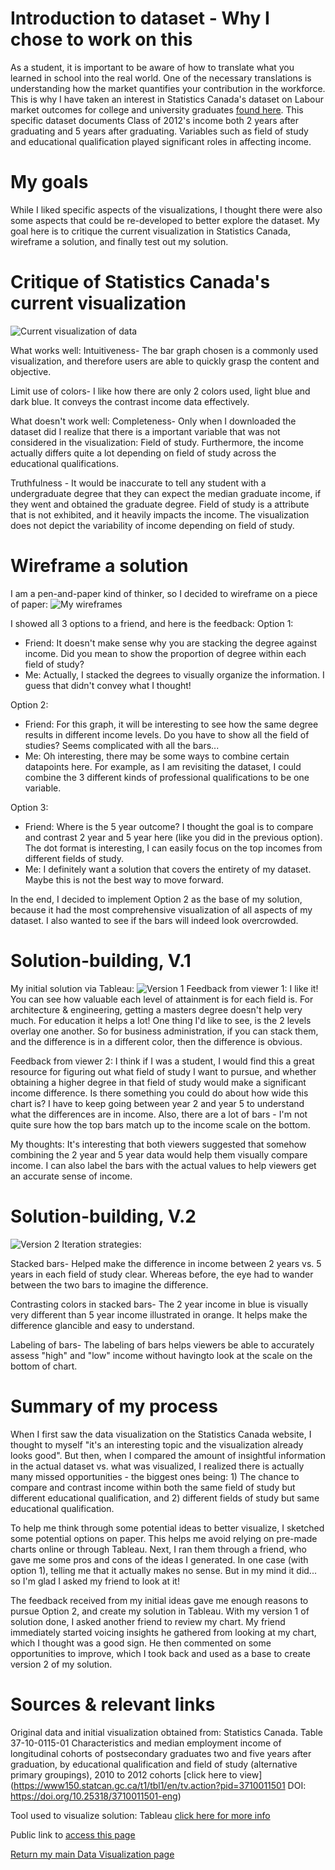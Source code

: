 # Introduction to dataset - Why I chose to work on this
As a student, it is important to be aware of how to translate what you learned in school into the real world. One of the necessary translations is understanding how the market quantifies your contribution in the workforce. This is why I have taken an interest in Statistics Canada's dataset on Labour market outcomes for college and university graduates [found here](https://www150.statcan.gc.ca/n1/pub/71-607-x/71-607-x2019031-eng.htm). This specific dataset documents Class of 2012's income both 2 years after graduating and 5 years after graduating. Variables such as field of study and educational qualification played significant roles in affecting income. 

# My goals
While I liked specific aspects of the visualizations, I thought there were also some aspects that could be re-developed to better explore the dataset. My goal here is to critique the current visualization in Statistics Canada, wireframe a solution, and finally test out my solution. 

# Critique of Statistics Canada's current visualization
![Current visualization of data](https://i.ibb.co/mBdsY5Q/Income-original-graph.jpg)

What works well: 
Intuitiveness- The bar graph chosen is a commonly used visualization, and therefore users are able to quickly grasp the content and objective. 

Limit use of colors- I like how there are only 2 colors used, light blue and dark blue. It conveys the contrast income data effectively.

What doesn't work well:
Completeness- Only when I downloaded the dataset did I realize that there is a important variable that was not considered in the visualization: Field of study. Furthermore, the income actually differs quite a lot depending on field of study across the educational qualifications.

Truthfulness - It would be inaccurate to tell any student with a undergraduate degree that they can expect the median graduate income, if they went and obtained the graduate degree. Field of study is a attribute that is not exhibited, and it heavily impacts the income. The visualization does not depict the variability of income depending on field of study. 

# Wireframe a solution
I am a pen-and-paper kind of thinker, so I decided to wireframe on a piece of paper:
![My wireframes](https://i.ibb.co/QYnPrcy/IMG-0450.jpg)

I showed all 3 options to a friend, and here is the feedback: 
Option 1:
- Friend: It doesn't make sense why you are stacking the degree against income. Did you mean to show the proportion of degree within each field of study? 
- Me: Actually, I stacked the degrees to visually organize the information. I guess that didn't convey what I thought!

Option 2: 
- Friend: For this graph, it will be interesting to see how the same degree results in different income levels. Do you have to show all the field of studies? Seems complicated with all the bars...
- Me: Oh interesting, there may be some ways to combine certain datapoints here. For example, as I am revisiting the dataset, I could combine the 3 different kinds of professional qualifications to be one variable. 

Option 3: 
- Friend: Where is the 5 year outcome? I thought the goal is to compare and contrast 2 year and 5 year here (like you did in the previous option). The dot format is interesting, I can easily focus on the top incomes from different fields of study. 
- Me: I definitely want a solution that covers the entirety of my dataset. Maybe this is not the best way to move forward. 

In the end, I decided to implement Option 2 as the base of my solution, because it had the most comprehensive visualization of all aspects of my dataset. I also wanted to see if the bars will indeed look overcrowded. 

# Solution-building, V.1
My initial solution via Tableau: 
![Version 1](LabourMarket_V1.png)
Feedback from viewer 1: I like it! You can see how valuable each level of attainment is for each field is. For architecture & engineering, getting a masters degree doesn't help very much. For education it helps a lot! One thing I'd like to see, is the 2 levels overlay one another. So for business administration, if you can stack them, and the difference is in a different color, then the difference is obvious. 

Feedback from viewer 2: I think if I was a student, I would find this a great resource for figuring out what field of study I want to pursue, and whether obtaining a higher degree in that field of study would make a significant income difference. Is there something you could do about how wide this chart is? I have to keep going between year 2 and year 5 to understand what the differences are in income. Also, there are a lot of bars - I'm not quite sure how the top bars match up to the income scale on the bottom. 

My thoughts: It's interesting that both viewers suggested that somehow combining the 2 year and 5 year data would help them visually compare income. I can also label the bars with the actual values to help viewers get an accurate sense of income. 

# Solution-building, V.2
![Version 2](LabourMarket_V2.png)
Iteration strategies: 

Stacked bars- Helped make the difference in income between 2 years vs. 5 years in each field of study clear. Whereas before, the eye had to wander between the two bars to imagine the difference. 

Contrasting colors in stacked bars- The 2 year income in blue is visually very different than 5 year income illustrated in orange. It helps make the difference glancible and easy to understand.

Labeling of bars- The labeling of bars helps viewers be able to accurately assess "high" and "low" income without havingto look at the scale on the bottom of chart. 

# Summary of my process 
When I first saw the data visualization on the Statistics Canada website, I thought to myself "it's an interesting topic and the visualization already looks good". But then, when I compared the amount of insightful information in the actual dataset vs. what was visualized, I realized there is actually many missed opportunities - the biggest ones being: 1) The chance to compare and contrast income within both the same field of study but different educational qualification, and 2) different fields of study but same educational qualification. 

To help me think through some potential ideas to better visualize, I sketched some potential options on paper. This helps me avoid relying on pre-made charts online or through Tableau. Next, I ran them through a friend, who gave me some pros and cons of the ideas I generated. In one case (with option 1), telling me that it actually makes no sense. But in my mind it did... so I'm glad I asked my friend to look at it! 

The feedback received from my initial ideas gave me enough reasons to pursue Option 2, and create my solution in Tableau. With my version 1 of solution done, I asked another friend to review my chart. My friend immediately started voicing insights he gathered from looking at my chart, which I thought was a good sign. He then commented on some opportunities to improve, which I took back and used as a base to create version 2 of my solution.

# Sources & relevant links
Original data and initial visualization obtained from: 
Statistics Canada. Table 37-10-0115-01 Characteristics and median employment income of longitudinal cohorts of postsecondary graduates two and five years after graduation, by educational qualification and field of study (alternative primary groupings), 2010 to 2012 cohorts [click here to view](https://www150.statcan.gc.ca/t1/tbl1/en/tv.action?pid=3710011501 DOI: https://doi.org/10.25318/3710011501-eng)

Tool used to visualize solution: Tableau [click here for more info](https://www.tableau.com/)

Public link to [access this page](https://eileenowang.github.io/LabourMarketOutcomes/)

[Return my main Data Visualization page](https://eileenowang.github.io/data-visualization/)
